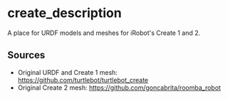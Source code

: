 # create_description

A place for URDF models and meshes for iRobot's Create 1 and 2.

## Sources

* Original URDF and Create 1 mesh:  https://github.com/turtlebot/turtlebot_create
* Original Create 2 mesh:  https://github.com/goncabrita/roomba_robot
